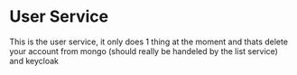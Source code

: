 # User Service

This is the user service, it only does 1 thing at the moment and thats delete your account from mongo (should really be handeled by the list service) and keycloak
